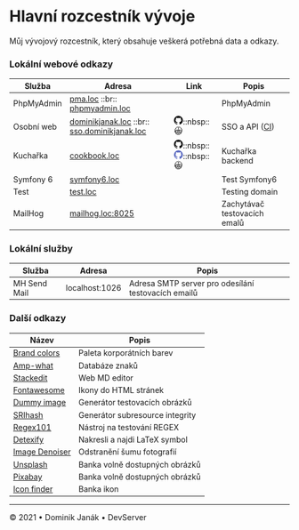 # Hlavní rozcestník vývoje
Můj vývojový rozcestník, který obsahuje veškerá potřebná data a odkazy. 

### Lokální webové odkazy

| Služba | Adresa | Link  | Popis |
|--------|--------|--------|-------|
| PhpMyAdmin | [pma.loc](http://pma.loc/) ::br:: [phpmyadmin.loc](http://phpmyadmin.loc/) |  | PhpMyAdmin |
| Osobní web | [dominikjanak.loc](http://dominikjanak.loc/) ::br:: [sso.dominikjanak.loc](http://sso.dominikjanak.loc/) | [![Backend][gd]][dj_be]::nbsp::[![Travis CI][tr]][dj_ci] | SSO a API ([CI](https://app.travis-ci.com/github/janakdom/dominikjanak-backend)) |
| Kuchařka | [cookbook.loc](http://cookbook.loc/) | [![Backend][gd]][cb_be]::nbsp::[![Frontend][gl]][cb_fe]::nbsp::[![Travis CI][tr]][cb_ci] | Kuchařka backend |
| Symfony 6 | [symfony6.loc](http://symfony6.loc/) |  | Test Symfony6 |
| Test | [test.loc](http://test.loc/) |  | Testing domain |
| MailHog | [mailhog.loc:8025](http://mailhog.loc:8025/#) |  | Zachytávač testovacích emalů |

### Lokální služby
| Služba | Adresa | Popis |
|--------|--------|-------|
| MH Send Mail | localhost:1026 | Adresa SMTP server pro odesílání testovacích emailů |

### Další odkazy

| Název                                 | Popis                                          |  
|---------------------------------------|------------------------------------------------|
| [Brand colors](https://brandcolors.net/) | Paleta korporátních barev |
| [Amp-what](http://www.amp-what.com/) | Databáze znaků |
| [Stackedit](https://stackedit.io/app#) | Web MD editor |
| [Fontawesome](https://fontawesome.com/) | Ikony do HTML stránek |
| [Dummy image](https://dummyimage.com/) | Generátor testovacích obrázků |
| [SRIhash](https://www.srihash.org/) | Generátor subresource integrity |
| [Regex101](https://regex101.com/) | Nástroj na testování REGEX |
| [Detexify](http://detexify.kirelabs.org/classify.html) | Nakresli a najdi LaTeX symbol |
| [Image Denoiser](https://imglarger.com/Denoiser) | Odstranění šumu fotografií |
| [Unsplash](https://unsplash.com/) | Banka volně dostupných obrázků |
| [Pixabay](https://pixabay.com/) | Banka volně dostupných obrázků |
| [Icon finder](https://www.iconfinder.com/) | Banka ikon |



-----
&copy; 2021 &bull; Dominik Janák &bull; DevServer

[//]: <> (Images)
[gl]: </assets/images/github_light_16.png>
[gd]: </assets/images/github_dark_16.png>
[tr]: </assets/images/travis_16.png>

[//]: <> (Links)
[dj_be]: <https://github.com/janakdom/dominikjanak-backend>
[dj_ci]: <https://app.travis-ci.com/github/janakdom/dominikjanak-backend>
[cb_be]: <https://github.com/janakdom/cookbook-backend>
[cb_fe]: <https://github.com/janakdom/cookbook-frontend>
[cb_ci]: <https://app.travis-ci.com/github/janakdom/cookbook-backend>
